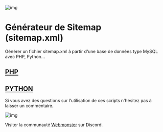 ![img](https://techmonster.info/assets/img/logo-webmonster-community.png)

# Générateur de Sitemap (sitemap.xml)

Générer un fichier sitemap.xml à partir d'une base de données type MySQL avec PHP, Python...

## [PHP](php/)
## [PYTHON](python/)

Si vous avez des questions sur l'utilisation de ces scripts n'hésitez pas à laisser un commentaire.

![img](https://jobboard.webmonster.tech/assets/images/webmonster/logo-dark.png)

Visiter la communauté [Webmonster](https://discord.gg/maynphPgp2) sur Discord.
